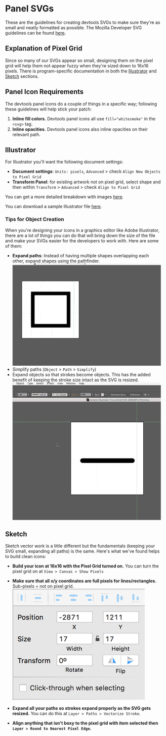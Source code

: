 # Panel SVGs
These are the guidelines for creating devtools SVGs to make sure they're as small and neatly formatted as possible. The Mozilla Developer SVG guidelines can be found [here](https://developer.mozilla.org/en-US/docs/Mozilla/Developer_guide/SVG_Guidelines).

## Explanation of Pixel Grid
Since so many of our SVGs appear so small, designing them on the pixel grid will help them not appear fuzzy when they're sized down to 16x16 pixels. There is program-specific documentation in both the [Illustrator](#illustrator) and [Sketch](#sketch) sections.

## Panel Icon Requirements
The devtools panel icons do a couple of things in a specific way; following these guidelines will help stick your patch:

1. **Inline fill colors.** Devtools panel icons all use ```fill="whitesmoke"``` in the ```<svg>``` tag.
2. **Inline opacities.** Devtools panel icons also inline opacities on their relevant path.

## Illustrator
For Illustrator you'll want the following document settings:

- **Document settings**: ```Units: pixels```, ```Advanced``` > check ```Align New Objects to Pixel Grid```
- **Transform Panel**: for existing artwork not on pixel grid, select shape and then within ```Transform``` > ```Advanced``` > check ```Align to Pixel Grid```

You can get a more detailed breakdown with images [here](http://medialoot.com/blog/3-valuable-pixel-perfect-illustrator-techniques/).

You can download a sample Illustrator file [here](https://www.dropbox.com/home/Mozilla_MobileUX_Share/Internal%20Assets/Templates/Firefox?preview=pixel-grid-illustrator.ai).

### Tips for Object Creation
When you're designing your icons in a graphics editor like Adobe Illustrator, there are a lot of things you can do that will bring down the size of the file and make your SVGs easier for the developers to work with. Here are some of them:

- **Expand paths**: Instead of having multiple shapes overlapping each other, expand shapes using the pathfinder.
![Use pathfinder to expand shapes](./svgs/pathfinder.gif)
- Simplify paths (```Object``` > ```Path``` > ```Simplify```)
- Expand objects so that strokes become objects. This has the added benefit of keeping the stroke size intact as the SVG is resized.
![Expand strokes to make them objects](./svgs/expand-strokes.gif)

## Sketch
Sketch vector work is a little different but the fundamentals (keeping your SVG small, expanding all paths) is the same. Here's what we've found helps to build clean icons:

- **Build your icon at 16x16 with the Pixel Grid turned on.** You can turn the pixel grid on at ```View > Canvas > Show Pixels```

- **Make sure that all x/y coordinates are full pixels for lines/rectangles.** Sub-pixels = not on pixel grid.
![Position in the upper right hand corner of Sketch](./svgs/sketch-position.png)

- **Expand all your paths so strokes expand properly as the SVG gets resized.** You can do this at ```Layer > Paths > Vectorize Stroke```.

- **Align anything that isn't boxy to the pixel grid with item selected then ```Layer > Round to Nearest Pixel Edge```.**